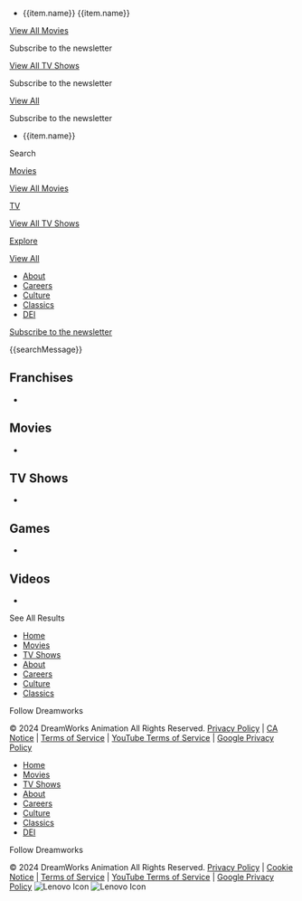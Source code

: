 [](https://www.dreamworks.com/)

* {{item.name}} {{item.name}}

[View All Movies](https://www.dreamworks.com/movies)

Subscribe to the newsletter

[View All TV Shows](https://www.dreamworks.com/shows)

Subscribe to the newsletter

[View All](https://www.dreamworks.com/explore)

Subscribe to the newsletter

* {{item.name}}

[](https://www.dreamworks.com/)

Search 

[Movies](https://www.dreamworks.com/movies)

[View All Movies](https://www.dreamworks.com/movies)

[TV](https://www.dreamworks.com/shows)

[View All TV Shows](https://www.dreamworks.com/shows)

[Explore](https://www.dreamworks.com/explore)

[View All](https://www.dreamworks.com/explore)

* [About](https://www.dreamworks.com/about)
* [Careers](https://www.dreamworks.com/careers)
* [Culture](https://www.dreamworks.com/culture)
* [Classics](https://www.dreamworks.com/classics)
* [DEI](https://www.dreamworks.com/dei)

[Subscribe to the newsletter](#contact)

{{searchMessage}}

Franchises
----------

* 

Movies
------

* 

TV Shows
--------

* 

Games
-----

* 

Videos
------

* 

See All Results

* [Home](https://www.dreamworks.com/)
* [Movies](https://www.dreamworks.com/movies)
* [TV Shows](https://www.dreamworks.com/shows)
* [About](https://www.dreamworks.com/about)
* [Careers](https://www.dreamworks.com/careers)
* [Culture](https://www.dreamworks.com/culture)
* [Classics](https://www.dreamworks.com/classics)

Follow Dreamworks

© 2024 DreamWorks Animation All Rights Reserved. [Privacy Policy](https://www.nbcuniversal.com/privacy/pp-full-children#accordionheader4) | [CA Notice](https://www.nbcuniversal.com/privacy/california-consumer-privacy-act?intake=Dreamworks_Animation) | [Terms of Service](https://www.dreamworks.com/terms-of-use) | [YouTube Terms of Service](https://www.youtube.com/t/terms) | [Google Privacy Policy](https://policies.google.com/privacy?hl=en-US)

[](https://www.dreamworks.com/)

* [Home](https://www.dreamworks.com/)
* [Movies](https://www.dreamworks.com/movies)
* [TV Shows](https://www.dreamworks.com/shows)
* [About](https://www.dreamworks.com/about)
* [Careers](https://www.dreamworks.com/careers)
* [Culture](https://www.dreamworks.com/culture)
* [Classics](https://www.dreamworks.com/classics)
* [DEI](https://www.dreamworks.com/dei)

Follow Dreamworks

© 2024 DreamWorks Animation All Rights Reserved. [Privacy Policy](https://www.nbcuniversal.com/privacy/pp-full-children#accordionheader4) | [Cookie Notice](https://www.nbcuniversal.com/privacy/cookies) | [Terms of Service](https://www.dreamworks.com/terms-of-use) | [YouTube Terms of Service](https://www.youtube.com/t/terms) | [Google Privacy Policy](https://policies.google.com/privacy?hl=en-US) ![Lenovo Icon](https://www.dreamworks.com/images/footer/netapp-white.jpg) ![Lenovo Icon](https://www.dreamworks.com/images/footer/lenovo-blue.png)